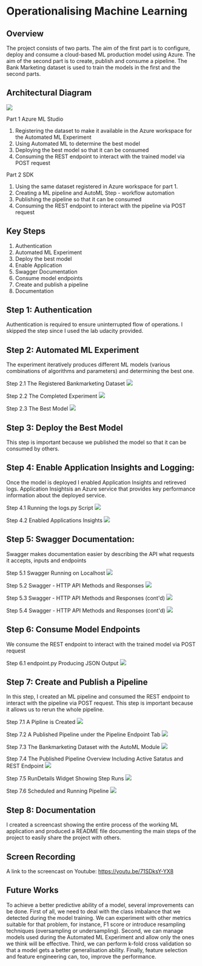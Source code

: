 # Operationalising Machine Learning

## Overview
The project consists of two parts. The aim of the first part is to configure, deploy and consume a cloud-based ML production model using Azure. The aim of the second part is to create, publish and consume a pipeline. The Bank Marketing dataset is used to train the models in the first and the second parts.


## Architectural Diagram

![](Images/Diagram.JPG)

Part 1 Azure ML Studio
1. Registering the dataset to make it available in the Azure workspace for the Automated ML Experiment
2. Using Automated ML to determine the best model
3. Deploying the best model so that it can be consumed
4. Consuming the REST endpoint to interact with the trained model via POST request

Part 2 SDK
1. Using the same dataset registered in Azure workspace for part 1.
2. Creating a ML pipeline and AutoML Step - workflow automation
3. Publishing the pipeline so that it can be consumed
4. Consuming the REST endpoint to interact with the pipeline via POST request


## Key Steps

1.	Authentication
2.	Automated ML Experiment
3.	Deploy the best model
4.	Enable Application 
5.	Swagger Documentation
6.	Consume model endpoints
7.	Create and publish a pipeline
8.	Documentation

## Step 1: Authentication 
Authentication is required to ensure uninterrupted flow of operations. I skipped the step since I used the lab udacity provided.

## Step 2: Automated ML Experiment 
The experiment iteratively produces different ML models (various combinations of algorithms and parameters) and determining the best one.

Step 2.1 The Registered Bankmarketing Dataset
![](Images/Step2.1-Registered%20Dataset.JPG)

Step 2.2 The Completed Experiment
![](Images/Step2.2%20-Completed%20Experiment.JPG)

Step 2.3 The Best Model
![](Images/Step2.3%20-%20Best%20Model.JPG)

## Step 3: Deploy the Best Model
This step is important because we published the model so that it can be consumed by others.


## Step 4: Enable Application Insights and Logging: 
Once the model is deployed I enabled Application Insights and retireved logs. Application Insightsis an Azure service that provides key performance information about the deployed service.

Step 4.1 Running the logs.py Script
![](Images/Step4.1%20-%20logs.JPG)

Step 4.2 Enabled Applications Insights
![](Images/Step4.2%20-%20enabled%20Application%20Insights.JPG)

## Step 5: Swagger Documentation: 
Swagger makes documentation easier by describing the API what requests it accepts, inputs and endpoints  

Step 5.1 Swagger Running on Localhost
![](Images/Step5.1%20-%20Swagger%20runs%20on%20localhost.JPG)

Step 5.2 Swagger - HTTP API Methods and Responses
![](Images/Step5.2%20-%20Swagger%20-%20HTTP%20API%20methods%20and%20responses.JPG)

Step 5.3 Swagger - HTTP API Methods and Responses (cont'd)
![](Images/Step5.3%20-%20Swagger%20-%20HTTP%20API%20Methods%20and%20responses.JPG)

Step 5.4 Swagger - HTTP API Methods and Responses (cont'd)
![](Images/Step5.4%20-%20Swagger%20-%20HTTP%20API%20methods%20and%20responces.JPG)

## Step 6: Consume Model Endpoints
We consume the REST endpoint to interact with the trained model via POST request

Step 6.1 endpoint.py Producing JSON Output
![](Images/Step6.1%20-%20endpoint.py%20producing%20JSON%20output.JPG)

## Step 7: Create and Publish a Pipeline
In this step, I created an ML pipeline and consumed the REST endpoint to interact with the pipeline via POST request. This step is important because it allows us to rerun the whole pipeline.

Step 7.1 A Pipline is Created
![](Images/Step7.1%20-%20pipeline%20created.JPG)

Step 7.2 A Published Pipeline under the Pipeline Endpoint Tab
![](Images/step7.3%20-%20pipeline%20endpoint.JPG)

Step 7.3 The Bankmarketing Dataset with the AutoML Module
![](Images/Final_pipeline_with_automl_module%20step7.JPG)

Step 7.4 The Published Pipeline Overview Including Active Satatus and REST Endpoint 
![](Images/Step7.4%20Dataset%20with%20AutoML%20module%20and%20the%20published%20pipeline%20overview.JPG)

Step 7.5 RunDetails Widget Showing Step Runs 
![](Images/Step7.5_RunDetail_swidget_showing_step_runs.JPG)

Step 7.6 Scheduled and Running Pipeline 
![](Images/Step7.6%20-%20Scheduled%20and%20running%20pipeline.JPG)

## Step 8: Documentation 
I created a screencast showing the entire process of the working ML application and produced a README file documenting the main steps of the project to easily share the project with others.

## Screen Recording
A link to the screencast on Youtube:
https://youtu.be/71SDksY-YX8



## Future Works
To achieve a better predictive ability of a model, several improvements can be done. First of all, we need to deal with the class imbalance that we detected during the model training. We can experiment with other metrics suitable for that problem, for instance, F1 score or introduce resampling techniques (oversampling or undersampling). Second, we can manage models used during the Automated ML Experiment and allow only the ones we think will be effective. Third, we can perform k-fold cross validation so that a model gets a better generalisation ability. Finally, feature selection and feature engineering can, too, improve the performance. 
